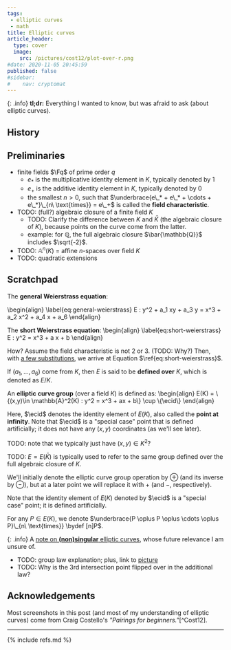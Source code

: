 ```yaml
---
tags: 
 - elliptic curves
 - math
title: Elliptic curves
article_header:
  type: cover
  image:
    src: /pictures/cost12/plot-over-r.png
#date: 2020-11-05 20:45:59
published: false
#sidebar:
#    nav: cryptomat
---
```


{: .info}
**tl;dr:** Everything I wanted to know, but was afraid to ask (about elliptic curves).

<!--more-->

<p hidden>$$
\def\ecid{\mathcal{O}}
$$</p>

## History

## Preliminaries

 - finite fields $\Fq$ of prime order $q$
    + $e_*$ is the multiplicative identity element in $K$, typically denoted by 1
    + $e_+$ is the additive identity element in $K$, typically denoted by 0
    + the smallest $n>0$, such that $\underbrace{e\_* + e\_* + \cdots + e\_*}\_{n\ \text{times}} = e\_+$ is called the **field characteristic**.
 - TODO: (full?) algebraic closure of a finite field $K$
    + TODO: Clarify the difference between $K$ and $\bar{K}$ (the algebraic closure of $K$), because points on the curve come from the latter.
    - example: for $\mathbb{Q}$, the full algebraic closure $\bar{\mathbb{Q}}$ includes $\sqrt{-2}$.
 - TODO: $\mathbb{A}^n(K)$ = affine $n$-spaces over field $K$
 - TODO: quadratic extensions

## Scratchpad

The **general Weierstrass equation**:

\begin{align}
\label{eq:general-weierstrass}
E : y^2 + a_1 xy + a_3 y = x^3 + a_2 x^2 + a_4 x + a_6
\end{align}

The **short Weierstrass equation**:
\begin{align}
\label{eq:short-weierstrass}
E : y^2 = x^3 + a x + b
\end{align}

How?
Assume the field characteristic is not 2 or 3.
(TODO: Why?)
Then, with [a few substitutions](/pictures/cost12/short-weierstrass.png), we arrive at Equation $\ref{eq:short-weierstrass}$.

If $(a_1, \ldots, a_6)$ come from $K$, then $E$ is said to be **defined over** $K$, which is denoted as $E / K$.

An **elliptic curve group** (over a field $K$) is defined as:
\begin{align}
E(K) = \\{(x,y)\in \mathbb{A}^2(K) : y^2 = x^3 + ax + b\\} \cup \\{\ecid\\}
\end{align}

Here, $\ecid$ denotes the identity element of $E(K)$, also called the **point at infinity**.
Note that $\ecid$ is a "special case" point that is defined artificially; it does not have any $(x,y)$ coordinates (as we'll see later).

TODO: note that we typically just have $(x,y)\in K^2$?

TODO: $E = E(\bar{K})$ is typically used to refer to the same group defined over the full algebraic closure of $K$.

We'll initially denote the elliptic curve group operation by $\oplus$ (and its inverse by $\ominus$), but at a later point we will replace it with $+$ (and $-$, respectively).

Note that the identity element of $E(K)$ denoted by $\ecid$ is a "special case" point; it is defined artificially.

For any $P\in E(K)$, we denote $\underbrace{P \oplus P \oplus \cdots \oplus P}\_{n\ \text{times}} \bydef [n]P$.

{: .info}
A [note on **(non)singular** elliptic curves](/pictures/cost12/singular.png), whose future relevance I am unsure of.

 - TODO: group law explanation; plus, link to [picture](/pictures/cost12/group-law.png)
 - TODO: Why is the 3rd intersection point flipped over in the additional law?

## Acknowledgements

Most screenshots in this post (and most of my understanding of elliptic curves) come from Craig Costello's _"Pairings for beginners."_[^Cost12].

---

{% include refs.md %}
